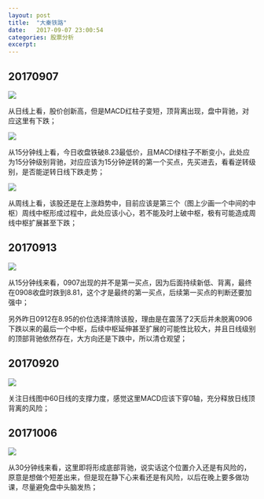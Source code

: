 ```yaml
---
layout: post
title:  "大秦铁路"
date:   2017-09-07 23:00:54
categories: 股票分析
excerpt: 
---
```


## 20170907

![](http://7xnjqr.com1.z0.glb.clouddn.com/%E5%A4%A7%E7%A7%A6%E9%93%81%E8%B7%AF_20170907213239.png)

从日线上看，股价创新高，但是MACD红柱子变短，顶背离出现，盘中背驰，对应这里有下跌；

![](http://7xnjqr.com1.z0.glb.clouddn.com/%E5%A4%A7%E7%A7%A6%E9%93%81%E8%B7%AF_20170907213457.png)

从15分钟线上看，今日收盘铁破8.23最低价，且MACD绿柱子不断变小，此处应为15分钟级别背驰，对应应该为15分钟逆转的第一个买点，先买进去，看看逆转级别，是否能逆转日线下跌走势；

![](http://7xnjqr.com1.z0.glb.clouddn.com/%E5%A4%A7%E7%A7%A6%E9%93%81%E8%B7%AF_20170907214421.png)

从周线上看，该股还是在上涨趋势中，目前应该是第三个（图上少画一个中间的中枢）周线中枢形成过程中，此处应该小心，若不能及时上破中枢，极有可能造成周线中枢扩展甚至下跌；

## 20170913

![](http://7xnjqr.com1.z0.glb.clouddn.com/%E5%A4%A7%E7%A7%A6%E9%93%81%E8%B7%AF_20170913084117.png)

从15分钟线来看，0907出现的并不是第一买点，因为后面持续新低、背离，最终在0908收盘时跌到8.81，这个才是最终的第一买点，后续第一买点的判断还要加强中；

另外昨日0912在8.95的价位选择清除该股，理由是在震荡了2天后并未脱离0906下跌以来的最后一个中枢，后续中枢延伸甚至扩展的可能性比较大，并且日线级别的顶部背驰依然存在，大方向还是下跌中，所以清仓观望；

## 20170920

![](http://7fva1e.com1.z0.glb.clouddn.com/%E5%A4%A7%E7%A7%A6%E9%93%81%E8%B7%AF_20170920085044.png)

关注日线图中60日线的支撑力度，感觉这里MACD应该下穿0轴，充分释放日线顶背离的风险；

## 20171006

![](http://7fva1e.com1.z0.glb.clouddn.com/%E5%A4%A7%E7%A7%A6%E9%93%81%E8%B7%AF_20171006113820.png)

从30分钟线来看，这里即将形成底部背驰，说实话这个位置介入还是有风险的，原意是想做个短差出来，但是现在静下心来看还是有风险，以后在晚上要多做功课，尽量避免盘中头脑发热；